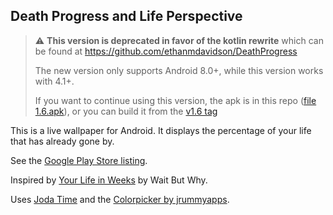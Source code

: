 ## Death Progress and Life Perspective

> :warning: **This version is deprecated in favor of the kotlin rewrite** which can be found at https://github.com/ethanmdavidson/DeathProgress
> 
> The new version only supports Android 8.0+, while this version works with 4.1+.
> 
> If you want to continue using this version, the apk is in this repo ([file 1.6.apk](https://raw.githubusercontent.com/ethanmdavidson/DeathProgressOriginal/master/1.6.apk)),
> or you can build it from the [v1.6 tag](https://github.com/ethanmdavidson/DeathProgressOriginal/releases/tag/v1.6)

This is a live wallpaper for Android. It displays the percentage of your life that has already gone by. 

See the [Google Play Store listing](https://play.google.com/store/apps/details?id=com.machinerychorus.lifeprogresswallpaper).

Inspired by [Your Life in Weeks](https://waitbutwhy.com/2014/05/life-weeks.html) by Wait But Why.

Uses [Joda Time](http://www.joda.org/joda-time/) and the [Colorpicker by jrummyapps](https://github.com/jrummyapps/colorpicker).
